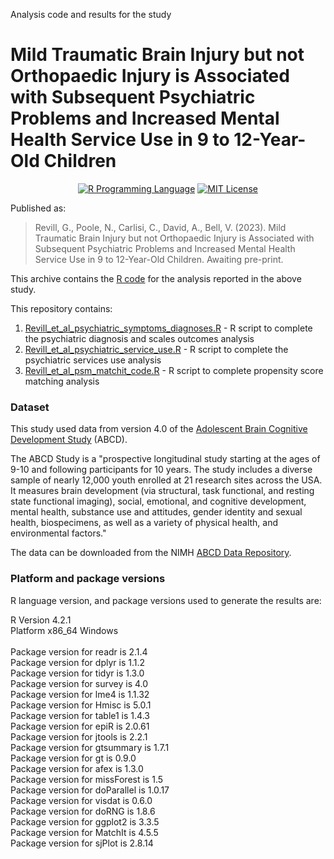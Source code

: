 Analysis code and results for the study

# Mild Traumatic Brain Injury but not Orthopaedic Injury is Associated with Subsequent Psychiatric Problems and Increased Mental Health Service Use in 9 to 12-Year-Old Children

<p align="center">
	<a href="https://en.wikipedia.org/wiki/R_(programming_language)"><img
		alt="R Programming Language"
		src="https://img.shields.io/badge/Language-R-%232268BB.svg"></a>
	<a href="https://opensource.org/licenses/MIT"><img
		alt="MIT License"
		src="https://img.shields.io/badge/license-MIT-blue.svg"></a>
</p>

Published as: 

> Revill, G., Poole, N., Carlisi, C., David, A., Bell, V. (2023). Mild Traumatic Brain Injury but not Orthopaedic Injury is Associated with Subsequent Psychiatric Problems and Increased Mental Health Service Use in 9 to 12-Year-Old Children. Awaiting pre-print.

This archive contains the [R code](https://en.wikipedia.org/wiki/R_(programming_language)) for the analysis reported in the above study. 

This repository contains:

1.  [Revill_et_al_psychiatric_symptoms_diagnoses.R](https://github.com/GraceRevill/pTBI-neuropsychiatric-outcomes/blob/main/Revill_et_al_psychiatric_symptoms_diagnoses.R) - R script to complete the psychiatric diagnosis and scales outcomes analysis
2.  [Revill_et_al_psychiatric_service_use.R](https://github.com/GraceRevill/pTBI-neuropsychiatric-outcomes/blob/main/Revill_et_al_psychiatric_service_use.R) - R script to complete the psychiatric services use analysis
3.  [Revill_et_al_psm_matchit_code.R](https://github.com/GraceRevill/pTBI-neuropsychiatric-outcomes/blob/main/Revill_et_al_psm_matchit_code.R) - R script to complete propensity score matching analysis

### Dataset

This study used data from version 4.0 of the [Adolescent Brain Cognitive Development Study](https://en.wikipedia.org/wiki/ABCD_Study) (ABCD).

The ABCD Study is a "prospective longitudinal study starting at the ages of 9-10 and following participants for 10 years. The study includes a diverse sample of nearly 12,000 youth enrolled at 21 research sites across the USA. It measures brain development (via structural, task functional, and resting state functional imaging), social, emotional, and cognitive development, mental health, substance use and attitudes, gender identity and sexual health, biospecimens, as well as a variety of physical health, and environmental factors."

The data can be downloaded from the NIMH [ABCD Data Repository](https://nda.nih.gov/abcd).

### Platform and package versions

R language version, and package versions used to generate the results are:

R Version 4.2.1<br>
Platform x86_64 Windows<br>
<br>
Package version for readr is 2.1.4<br>
Package version for dplyr is 1.1.2<br>
Package version for tidyr is 1.3.0<br>
Package version for survey is 4.0<br>
Package version for lme4 is 1.1.32<br>
Package version for Hmisc is 5.0.1<br>
Package version for table1 is 1.4.3<br>
Package version for epiR is 2.0.61<br>
Package version for jtools is 2.2.1<br>
Package version for gtsummary is 1.7.1<br>
Package version for gt is 0.9.0<br>
Package version for afex is 1.3.0<br>
Package version for missForest is 1.5<br>
Package version for doParallel is 1.0.17<br>
Package version for visdat is 0.6.0<br>
Package version for doRNG is 1.8.6<br>
Package version for ggplot2 is 3.3.5<br>
Package version for MatchIt is 4.5.5<br>
Package version for sjPlot is 2.8.14<br>
